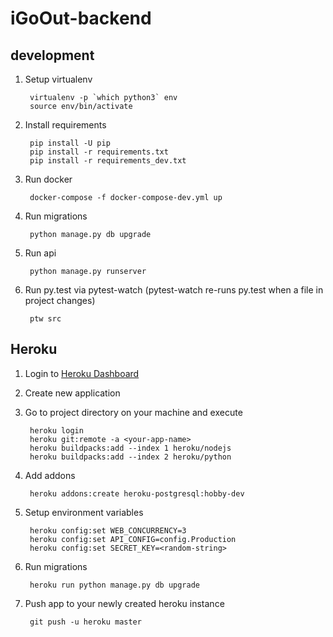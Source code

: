 # iGoOut-backend
## development
1. Setup virtualenv

        virtualenv -p `which python3` env
        source env/bin/activate

2. Install requirements

        pip install -U pip
        pip install -r requirements.txt
        pip install -r requirements_dev.txt

3. Run docker

        docker-compose -f docker-compose-dev.yml up

4. Run migrations

        python manage.py db upgrade

5. Run api

        python manage.py runserver

6. Run py.test via pytest-watch (pytest-watch re-runs py.test when a file in project changes)

        ptw src

## Heroku
1. Login to [Heroku Dashboard](http://dashboard.heroku.com)
2. Create new application
3. Go to project directory on your machine and execute

        heroku login
        heroku git:remote -a <your-app-name>
        heroku buildpacks:add --index 1 heroku/nodejs
        heroku buildpacks:add --index 2 heroku/python

4. Add addons

        heroku addons:create heroku-postgresql:hobby-dev

5. Setup environment variables

        heroku config:set WEB_CONCURRENCY=3
        heroku config:set API_CONFIG=config.Production
        heroku config:set SECRET_KEY=<random-string>

6. Run migrations

        heroku run python manage.py db upgrade

7. Push app to your newly created heroku instance

        git push -u heroku master
